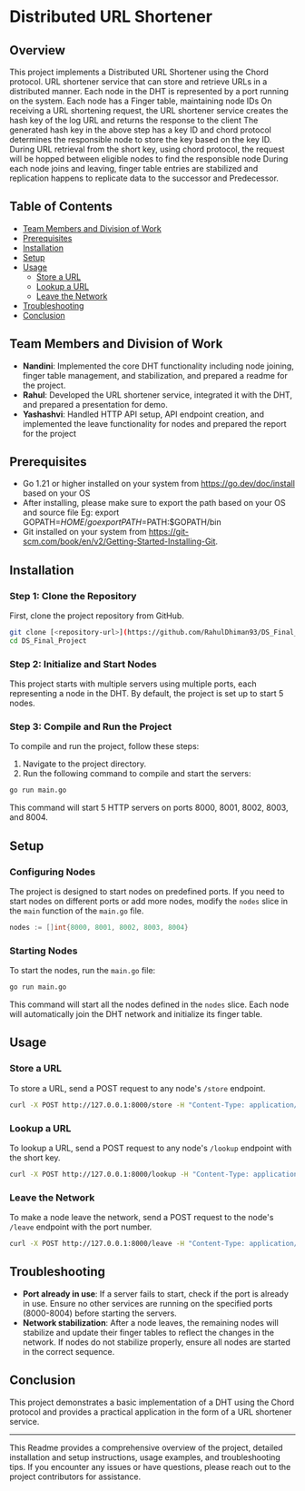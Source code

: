 # Distributed URL Shortener

## Overview

This project implements a Distributed URL Shortener using the Chord protocol.
URL shortener service that can store and retrieve URLs in a distributed manner.
Each node in the DHT is represented by a port running on the system.
Each node has a Finger table, maintaining node IDs
On receiving a URL shortening request, the URL shortener service creates the hash key of the log URL and returns the response to the client
The generated hash key in the above step has a key ID and chord protocol determines the responsible node to store the key based on the key ID.
During URL retrieval from the short key,  using chord protocol, the request will be hopped between eligible nodes to find the responsible node 
During each node joins and leaving, finger table entries are stabilized and replication happens to replicate data to the successor and Predecessor.


## Table of Contents

- [Team Members and Division of Work](#team-members-and-division-of-work)
- [Prerequisites](#prerequisites)
- [Installation](#installation)
- [Setup](#setup)
- [Usage](#usage)
  - [Store a URL](#store-a-url)
  - [Lookup a URL](#lookup-a-url)
  - [Leave the Network](#leave-the-network)
- [Troubleshooting](#troubleshooting)
- [Conclusion](#conclusion)

## Team Members and Division of Work

- **Nandini**: Implemented the core DHT functionality including node joining, finger table management, and stabilization, and prepared a readme for the project.
- **Rahul**: Developed the URL shortener service, integrated it with the DHT, and prepared a presentation for demo.
- **Yashashvi**: Handled HTTP API setup, API endpoint creation, and implemented the leave functionality for nodes and prepared the report for the project

## Prerequisites

- Go 1.21 or higher installed on your system from https://go.dev/doc/install based on your OS
- After installing, please make sure to export the path based on your OS and source file
  Eg:
  export GOPATH=$HOME/go
  export PATH=$PATH:$GOPATH/bin
- Git installed on your system from https://git-scm.com/book/en/v2/Getting-Started-Installing-Git.

## Installation

### Step 1: Clone the Repository

First, clone the project repository from GitHub.

```sh
git clone [<repository-url>](https://github.com/RahulDhiman93/DS_Final_Project/
cd DS_Final_Project
```

### Step 2: Initialize and Start Nodes

This project starts with multiple servers using multiple ports, each representing a node in the DHT.
By default, the project is set up to start 5 nodes.

### Step 3: Compile and Run the Project

To compile and run the project, follow these steps:

1. Navigate to the project directory.
2. Run the following command to compile and start the servers:

```sh
go run main.go
```

This command will start 5 HTTP servers on ports 8000, 8001, 8002, 8003, and 8004.

## Setup

### Configuring Nodes

The project is designed to start nodes on predefined ports. If you need to start nodes on different ports or add more nodes, modify the `nodes` slice in the `main` function of the `main.go` file.

```go
nodes := []int{8000, 8001, 8002, 8003, 8004}
```

### Starting Nodes

To start the nodes, run the `main.go` file:

```sh
go run main.go
```

This command will start all the nodes defined in the `nodes` slice. Each node will automatically join the DHT network and initialize its finger table.

## Usage

### Store a URL

To store a URL, send a POST request to any node's `/store` endpoint.

```sh
curl -X POST http://127.0.0.1:8000/store -H "Content-Type: application/json" -d '{"url":"http://example.com"}'
```

### Lookup a URL

To lookup a URL, send a POST request to any node's `/lookup` endpoint with the short key.

```sh
curl -X POST http://127.0.0.1:8000/lookup -H "Content-Type: application/json" -d '{"key":"<shortKey>"}'
```

### Leave the Network

To make a node leave the network, send a POST request to the node's `/leave` endpoint with the port number.

```sh
curl -X POST http://127.0.0.1:8000/leave -H "Content-Type: application/json" -d '{"port":8000}'
```

## Troubleshooting

- **Port already in use**: If a server fails to start, check if the port is already in use. Ensure no other services are running on the specified ports (8000-8004) before starting the servers.
- **Network stabilization**: After a node leaves, the remaining nodes will stabilize and update their finger tables to reflect the changes in the network. If nodes do not stabilize properly, ensure all nodes are started in the correct sequence.

## Conclusion

This project demonstrates a basic implementation of a DHT using the Chord protocol and provides a practical application in the form of a URL shortener service.

---

This Readme provides a comprehensive overview of the project, detailed installation and setup instructions, usage examples, and troubleshooting tips.
If you encounter any issues or have questions, please reach out to the project contributors for assistance.
